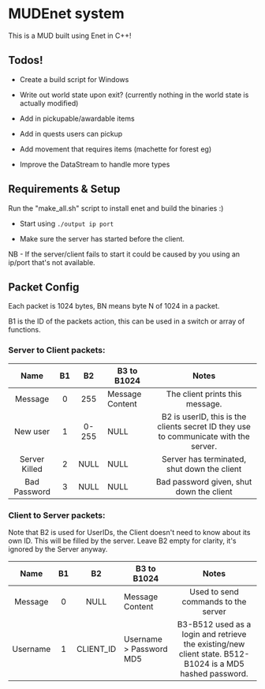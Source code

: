 # MUDEnet system
This is a MUD built using Enet in C++!


## Todos!

* Create a build script for Windows

* Write out world state upon exit? (currently nothing in the world state is actually modified)

* Add in pickupable/awardable items

* Add in quests users can pickup

* Add movement that requires items (machette for forest eg)

* Improve the DataStream to handle more types

## Requirements & Setup
Run the "make_all.sh" script to install enet and build the binaries :)

* Start using `./output ip port`

* Make sure the server has started before the client. 

NB - If the server/client fails to start it could be caused by you using an ip/port that's not available.


## Packet Config
Each packet is 1024 bytes, BN means byte N of 1024 in a packet.

B1 is the ID of the packets action, this can be used in a switch or array of functions.
### Server to Client packets:
|      Name      | B1 |   B2  | B3 to B1024     |                                         Notes                                        |
|:--------------:|:--:|:-----:|-----------------|:------------------------------------------------------------------------------------:|
|     Message    |  0 | 255 | Message Content | The client prints this message.        |
| New user |  1 | 0-255 | NULL        | B2 is userID, this is the clients secret ID they use to communicate with the server. |
| Server Killed |  2 | NULL | NULL        | Server has terminated, shut down the client |
| Bad Password |  3 | NULL | NULL        | Bad password given, shut down the client |

### Client to Server packets:
Note that B2 is used for UserIDs, the Client doesn't need to know about its own ID. This will be filled by the server. Leave B2 empty for clarity, it's ignored by the Server anyway.

|   Name  | B1 |  B2  | B3 to B1024      |                         Notes                        |
|:-------:|:--:|:----:|-----------------|:----------------------------------------------------:|
| Message |  0 | NULL | Message Content | Used to send commands to the server |
| Username |  1 | CLIENT_ID | Username > Password MD5 | B3-B512 used as a login and retrieve the existing/new client state. B512-B1024 is a MD5 hashed password.|